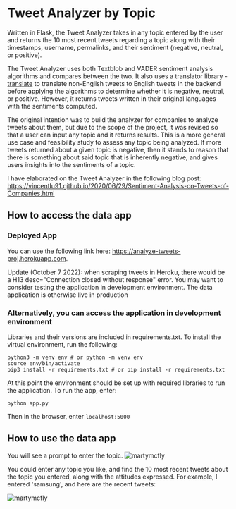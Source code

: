 # Tweet Analyzer by Topic

Written in Flask, the Tweet Analyzer takes in any topic entered by the user and returns the 10 most recent tweets regarding a topic along with their timestamps, username, permalinks, and their sentiment (negative, neutral, or positive).

The Tweet Analyzer uses both Textblob and VADER sentiment analysis algorithms and compares between the two. It also uses a translator library - [translate](https://pypi.org/project/translate/) to translate non-English tweets to English tweets in the backend before applying the algorithms to determine whether it is negative, neutral, or positive. However, it returns tweets written in their original languages with the sentiments computed. 

The original intention was to build the analyzer for companies to analyze tweets about them, but due to the scope of the project, it was revised so that a user can input any topic and it returns results. This is a more general use case and feasibility study to assess any topic being analyzed. If more tweets returned about a given topic is negative, then it stands to reason that there is something about said topic that is inherently negative, and gives users insights into the sentiments of a topic.

I have elaborated on the Tweet Analyzer in the following blog post: https://vincentlu91.github.io/2020/06/29/Sentiment-Analysis-on-Tweets-of-Companies.html

## How to access the data app

### Deployed App

You can use the following link here: https://analyze-tweets-proj.herokuapp.com. 

Update (October 7 2022): when scraping tweets in Heroku, there would be a H13 desc="Connection closed without response" error. You may want to consider testing the application in development environment. The data application is otherwise live in production

### Alternatively, you can access the application in development environment

Libraries and their versions are included in requirements.txt. To install the virtual environment, run the following:

```
python3 -m venv env # or python -m venv env
source env/bin/activate
pip3 install -r requirements.txt # or pip install -r requirements.txt
```

At this point the environment should be set up with required libraries to run the application. To run the app, enter:
```
python app.py
```

Then in the browser, enter ```localhost:5000```

## How to use the data app
You will see a prompt to enter the topic.
![martymcfly](https://user-images.githubusercontent.com/3411100/86506250-b0ae1280-bd9b-11ea-9771-fe2d92197bf0.png)
  
You could enter any topic you like, and find the 10 most recent tweets about the topic you entered, along with the attitudes expressed.
For example, I entered 'samsung', and here are the recent tweets:

![martymcfly](https://user-images.githubusercontent.com/3411100/86506278-f5d24480-bd9b-11ea-8543-0614f47b67e3.png)

